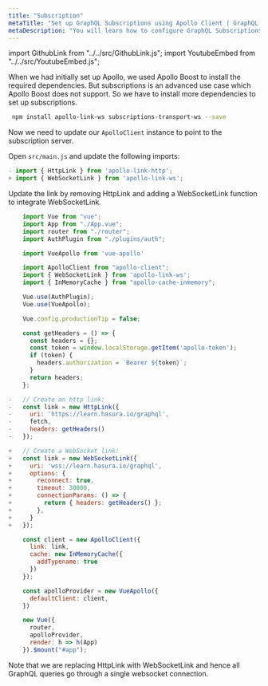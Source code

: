 ```yaml
---
title: "Subscription"
metaTitle: "Set up GraphQL Subscriptions using Apollo Client | GraphQL Vue Apollo Tutorial"
metaDescription: "You will learn how to configure GraphQL Subscriptions using Vue Apollo Client by installing dependencies like apollo-link-ws, subscriptions-transport-ws. This will also have authorization token setup"
---
```


import GithubLink from "../../src/GithubLink.js";
import YoutubeEmbed from "../../src/YoutubeEmbed.js";

<YoutubeEmbed link="https://www.youtube.com/embed/ZujdsxSRt48" />

When we had initially set up Apollo, we used Apollo Boost to install the required dependencies. But subscriptions is an advanced use case which Apollo Boost does not support. So we have to install more dependencies to set up subscriptions.

```bash
 npm install apollo-link-ws subscriptions-transport-ws --save
```

Now we need to update our `ApolloClient` instance to point to the subscription server.

Open `src/main.js` and update the following imports:

<GithubLink link="https://github.com/hasura/graphql-engine/blob/master/community/learn/graphql-tutorials/tutorials/vue-apollo/app-final/src/main.js" text="src/main.js" />

```javascript
- import { HttpLink } from 'apollo-link-http';
+ import { WebSocketLink } from 'apollo-link-ws';
```

Update the link by removing HttpLink and adding a WebSocketLink function to integrate WebSocketLink.

```javascript
    import Vue from "vue";
    import App from "./App.vue";
    import router from "./router";
    import AuthPlugin from "./plugins/auth";

    import VueApollo from 'vue-apollo'

    import ApolloClient from "apollo-client";
    import { WebSocketLink } from 'apollo-link-ws';
    import { InMemoryCache } from "apollo-cache-inmemory";

    Vue.use(AuthPlugin);
    Vue.use(VueApollo);

    Vue.config.productionTip = false;

    const getHeaders = () => {
      const headers = {};
      const token = window.localStorage.getItem('apollo-token');
      if (token) {
        headers.authorization = `Bearer ${token}`;
      }
      return headers;
    };

-   // Create an http link:
-   const link = new HttpLink({
-     uri: 'https://learn.hasura.io/graphql',
-     fetch,
-     headers: getHeaders()
-   });

+   // Create a WebSocket link:
+   const link = new WebSocketLink({
+     uri: 'wss://learn.hasura.io/graphql',
+     options: {
+       reconnect: true,
+       timeout: 30000,
+       connectionParams: () => {
+         return { headers: getHeaders() };
+       },
+     }
+   });

    const client = new ApolloClient({
      link: link,
      cache: new InMemoryCache({
        addTypename: true
      })
    });

    const apolloProvider = new VueApollo({
      defaultClient: client,
    })

    new Vue({
      router,
      apolloProvider,
      render: h => h(App)
    }).$mount("#app");

```

Note that we are replacing HttpLink with WebSocketLink and hence all GraphQL queries go through a single websocket connection.
